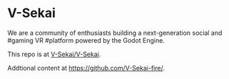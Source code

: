 # V-Sekai

We are a community of enthusiasts building a next-generation social and #gaming VR #platform powered by the Godot Engine.

This repo is at [V-Sekai/V-Sekai](https://github.com/V-Sekai/V-Sekai).

Addtional content at https://github.com/V-Sekai-fire/.
